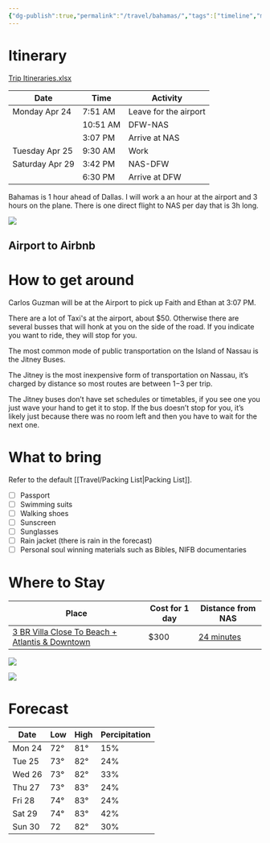 ```yaml
---
{"dg-publish":true,"permalink":"/travel/bahamas/","tags":["timeline","missions"],"created":"Apr 16, 2023, 10:50 PM","updated":""}
---
```



# Itinerary
[Trip Itineraries.xlsx](https://mysite.aa.com/:x:/g/personal/242924_corpaa_aa_com/ES44AlMAsIVLmsqZlKGqKjQBNsYHpULQ4Pml1pnilgLieg?e=gyzqJE)

| Date            | Time     | Activity              |
|-----------------|----------|-----------------------|
| Monday Apr 24   | 7:51 AM  | Leave for the airport |
|                 | 10:51 AM | DFW-NAS               |
|                 | 3:07 PM  | Arrive at NAS         |
| Tuesday Apr 25  | 9:30 AM  | Work                  |
| Saturday Apr 29 | 3:42 PM  | NAS-DFW               |
|                 | 6:30 PM  | Arrive at DFW         |

Bahamas is 1 hour ahead of Dallas. I will work a an hour at the airport and 3 hours on the plane. There is one direct flight to NAS per day that is 3h long.

![](https://i.imgur.com/BWCyNwD.png)

## Airport to Airbnb

# How to get around

Carlos Guzman will be at the Airport to pick up Faith and Ethan at 3:07 PM.

There are a lot of Taxi's at the airport, about $50. Otherwise there are several busses that will honk at you on the side of the road. If you indicate you want to ride, they will stop for you.

The most common mode of public transportation on the Island of Nassau is the Jitney Buses. 

The Jitney is the most inexpensive form of transportation on Nassau, it’s charged by distance so most routes are between $1-$3 per trip. 

The Jitney buses don’t have set schedules or timetables, if you see one you just wave your hand to get it to stop. If the bus doesn’t stop for you, it’s likely just because there was no room left and then you have to wait for the next one.

# What to bring

Refer to the default [[Travel/Packing List\|Packing List]].

- [ ] Passport
- [ ] Swimming suits
- [ ] Walking shoes
- [ ] Sunscreen
- [ ] Sunglasses
- [ ] Rain jacket (there is rain in the forecast)
- [ ] Personal soul winning materials such as Bibles, NIFB documentaries

# Where to Stay

| Place                                                                                   | Cost for 1 day                                                                                                       | Distance from NAS |
| --------------------------------------------------------------------------------------- | --------------------------------------------------------------------------------------------------------------------- | ----------------- |
| [3 BR Villa Close To Beach + Atlantis & Downtown](https://www.airbnb.com/rooms/15721361?source_impression_id=p3_1678119222_czi7UnT%2B7J421Cbu) | $300                                 | [24 minutes](https://www.google.com/maps/dir/25.0706832,-77.3109766/Lynden+Pindling+International+Airport,+Windsor+Field+Road,+Nassau,+The+Bahamas/@25.0601607,-77.4292081,13z/data=!3m1!4b1!4m9!4m8!1m0!1m5!1m1!1s0x892f63fc3dabbc03:0x350924fa73534238!2m2!1d-77.4655212!2d25.0439288!3e0)         |

![](https://i.imgur.com/FD254m8.png)

![](https://lh3.googleusercontent.com/u/0/drive-viewer/AFGJ81p-fMrDKQcLMuV92qiXIAlwL7ECg-wFDPqFCN4ZXiyFDk_3qmf68Bli2YrpygE6DL01kr9HuzCgtxczW7QXaXlwDciJTA=w2542-h1255)

# Forecast

| Date   | Low  | High | Percipitation |
|--------|------|------|---------------|
| Mon 24 | 72° | 81°  | 15%           |
| Tue 25 | 73° | 82°  | 24%           |
| Wed 26 | 73° | 82°  | 33%           |
| Thu 27 | 73° | 83°  | 24%           |
| Fri 28 | 74° | 83°  | 24%           |
| Sat 29 | 74° | 83°  | 42%           |
| Sun 30 | 72  | 82°  | 30%           |

